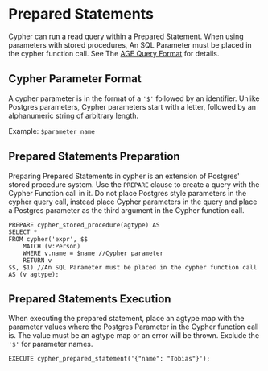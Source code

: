 # Prepared Statements

Cypher can run a read query within a Prepared Statement. When using parameters with stored procedures, An SQL Parameter must be placed in the cypher function call. See The [AGE Query Format](../intro/cypher.md#the-age-cypher-query-format) for details.

## Cypher Parameter Format

A cypher parameter is in the format of a `'$'` followed by an identifier. Unlike Postgres parameters, Cypher parameters start with a letter, followed by an alphanumeric string of arbitrary length.

Example: `$parameter_name`


## Prepared Statements Preparation

Preparing Prepared Statements in cypher is an extension of Postgres' stored procedure system. Use the `PREPARE` clause to create a query with the Cypher Function call in it. Do not place Postgres style parameters in the cypher query call, instead place Cypher parameters in the query and place a Postgres parameter as the third argument in the Cypher function call.


```postgresql
PREPARE cypher_stored_procedure(agtype) AS
SELECT *
FROM cypher('expr', $$
    MATCH (v:Person) 
    WHERE v.name = $name //Cypher parameter
    RETURN v
$$, $1) //An SQL Parameter must be placed in the cypher function call
AS (v agtype);
```

## Prepared Statements Execution

When executing the prepared statement, place an agtype map with the parameter values where the Postgres Parameter in the Cypher function call is. The value must be an agtype map or an error will be thrown. Exclude the `'$'` for parameter names.


```postgresql
EXECUTE cypher_prepared_statement('{"name": "Tobias"}');
```

